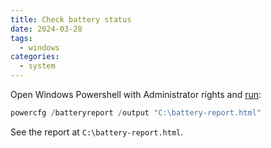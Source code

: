 ```yaml
---
title: Check battery status
date: 2024-03-28
tags:
  - windows
categories:
  - system
---
```


Open Windows Powershell with Administrator rights and [run](https://www.pcmag.com/how-to/how-to-check-your-laptops-battery-health-in-windows-10):

```powershell
powercfg /batteryreport /output "C:\battery-report.html"
```

See the report at `C:\battery-report.html`.
